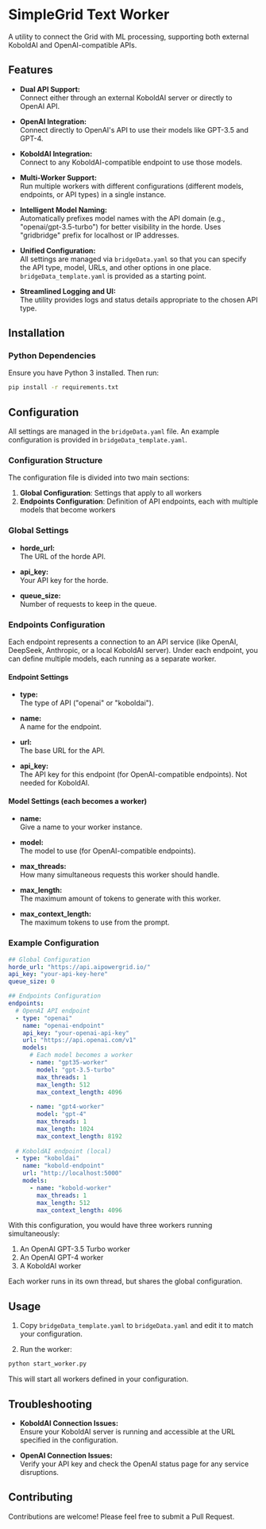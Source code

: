 # SimpleGrid Text Worker

A utility to connect the Grid with ML processing, supporting both external KoboldAI and OpenAI-compatible APIs.

## Features

- **Dual API Support:**  
  Connect either through an external KoboldAI server or directly to OpenAI API.

- **OpenAI Integration:**  
  Connect directly to OpenAI's API to use their models like GPT-3.5 and GPT-4.

- **KoboldAI Integration:**  
  Connect to any KoboldAI-compatible endpoint to use those models.

- **Multi-Worker Support:**  
  Run multiple workers with different configurations (different models, endpoints, or API types) in a single instance.

- **Intelligent Model Naming:**  
  Automatically prefixes model names with the API domain (e.g., "openai/gpt-3.5-turbo") for better visibility in the horde. Uses "gridbridge" prefix for localhost or IP addresses.

- **Unified Configuration:**  
  All settings are managed via `bridgeData.yaml` so that you can specify the API type, model, URLs, and other options in one place. `bridgeData_template.yaml` is provided as a starting point.

- **Streamlined Logging and UI:**  
  The utility provides logs and status details appropriate to the chosen API type.

## Installation

### Python Dependencies

Ensure you have Python 3 installed. Then run:

```bash
pip install -r requirements.txt
```

## Configuration

All settings are managed in the `bridgeData.yaml` file. An example configuration is provided in `bridgeData_template.yaml`.

### Configuration Structure

The configuration file is divided into two main sections:

1. **Global Configuration**: Settings that apply to all workers
2. **Endpoints Configuration**: Definition of API endpoints, each with multiple models that become workers

### Global Settings

- **horde_url:**  
  The URL of the horde API.

- **api_key:**  
  Your API key for the horde.

- **queue_size:**  
  Number of requests to keep in the queue.

### Endpoints Configuration

Each endpoint represents a connection to an API service (like OpenAI, DeepSeek, Anthropic, or a local KoboldAI server).
Under each endpoint, you can define multiple models, each running as a separate worker.

#### Endpoint Settings

- **type:**  
  The type of API ("openai" or "koboldai").

- **name:**  
  A name for the endpoint.

- **url:**  
  The base URL for the API.

- **api_key:**  
  The API key for this endpoint (for OpenAI-compatible endpoints). Not needed for KoboldAI.

#### Model Settings (each becomes a worker)

- **name:**  
  Give a name to your worker instance.

- **model:**  
  The model to use (for OpenAI-compatible endpoints).

- **max_threads:**  
  How many simultaneous requests this worker should handle.

- **max_length:**  
  The maximum amount of tokens to generate with this worker.

- **max_context_length:**  
  The maximum tokens to use from the prompt.

### Example Configuration

```yaml
## Global Configuration
horde_url: "https://api.aipowergrid.io/"
api_key: "your-api-key-here"
queue_size: 0

## Endpoints Configuration
endpoints:
  # OpenAI API endpoint
  - type: "openai"
    name: "openai-endpoint"
    api_key: "your-openai-api-key"
    url: "https://api.openai.com/v1"
    models:
      # Each model becomes a worker
      - name: "gpt35-worker"
        model: "gpt-3.5-turbo"
        max_threads: 1
        max_length: 512
        max_context_length: 4096
      
      - name: "gpt4-worker"
        model: "gpt-4"
        max_threads: 1
        max_length: 1024
        max_context_length: 8192
  
  # KoboldAI endpoint (local)
  - type: "koboldai"
    name: "kobold-endpoint"
    url: "http://localhost:5000"
    models:
      - name: "kobold-worker"
        max_threads: 1
        max_length: 512
        max_context_length: 4096
```

With this configuration, you would have three workers running simultaneously:
1. An OpenAI GPT-3.5 Turbo worker
2. An OpenAI GPT-4 worker
3. A KoboldAI worker

Each worker runs in its own thread, but shares the global configuration.

## Usage

1. Copy `bridgeData_template.yaml` to `bridgeData.yaml` and edit it to match your configuration.

2. Run the worker:

```bash
python start_worker.py
```

This will start all workers defined in your configuration.

## Troubleshooting

- **KoboldAI Connection Issues:**  
  Ensure your KoboldAI server is running and accessible at the URL specified in the configuration.

- **OpenAI Connection Issues:**  
  Verify your API key and check the OpenAI status page for any service disruptions.

## Contributing

Contributions are welcome! Please feel free to submit a Pull Request.

